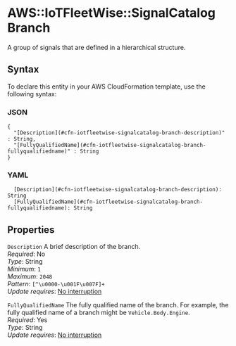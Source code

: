 # AWS::IoTFleetWise::SignalCatalog Branch<a name="aws-properties-iotfleetwise-signalcatalog-branch"></a>

A group of signals that are defined in a hierarchical structure\.

## Syntax<a name="aws-properties-iotfleetwise-signalcatalog-branch-syntax"></a>

To declare this entity in your AWS CloudFormation template, use the following syntax:

### JSON<a name="aws-properties-iotfleetwise-signalcatalog-branch-syntax.json"></a>

```
{
  "[Description](#cfn-iotfleetwise-signalcatalog-branch-description)" : String,
  "[FullyQualifiedName](#cfn-iotfleetwise-signalcatalog-branch-fullyqualifiedname)" : String
}
```

### YAML<a name="aws-properties-iotfleetwise-signalcatalog-branch-syntax.yaml"></a>

```
  [Description](#cfn-iotfleetwise-signalcatalog-branch-description): String
  [FullyQualifiedName](#cfn-iotfleetwise-signalcatalog-branch-fullyqualifiedname): String
```

## Properties<a name="aws-properties-iotfleetwise-signalcatalog-branch-properties"></a>

`Description`  <a name="cfn-iotfleetwise-signalcatalog-branch-description"></a>
A brief description of the branch\.  
*Required*: No  
*Type*: String  
*Minimum*: `1`  
*Maximum*: `2048`  
*Pattern*: `[^\u0000-\u001F\u007F]+`  
*Update requires*: [No interruption](https://docs.aws.amazon.com/AWSCloudFormation/latest/UserGuide/using-cfn-updating-stacks-update-behaviors.html#update-no-interrupt)

`FullyQualifiedName`  <a name="cfn-iotfleetwise-signalcatalog-branch-fullyqualifiedname"></a>
The fully qualified name of the branch\. For example, the fully qualified name of a branch might be `Vehicle.Body.Engine`\.  
*Required*: Yes  
*Type*: String  
*Update requires*: [No interruption](https://docs.aws.amazon.com/AWSCloudFormation/latest/UserGuide/using-cfn-updating-stacks-update-behaviors.html#update-no-interrupt)